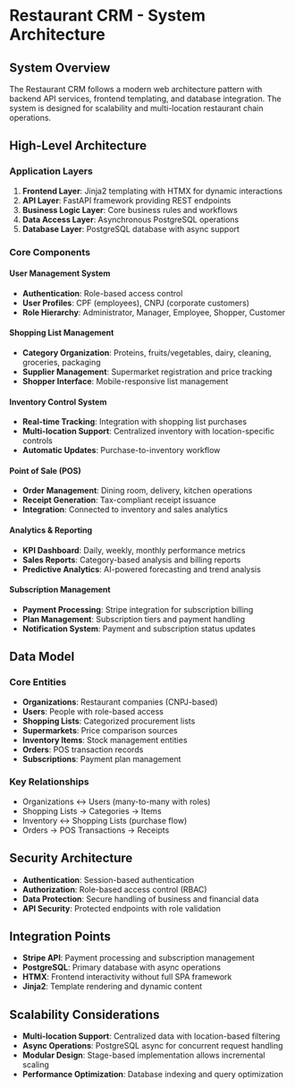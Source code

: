 # Restaurant CRM - System Architecture

## System Overview
The Restaurant CRM follows a modern web architecture pattern with backend API services, frontend templating, and database integration. The system is designed for scalability and multi-location restaurant chain operations.

## High-Level Architecture

### Application Layers
1. **Frontend Layer**: Jinja2 templating with HTMX for dynamic interactions
2. **API Layer**: FastAPI framework providing REST endpoints
3. **Business Logic Layer**: Core business rules and workflows
4. **Data Access Layer**: Asynchronous PostgreSQL operations
5. **Database Layer**: PostgreSQL database with async support

### Core Components

#### User Management System
- **Authentication**: Role-based access control
- **User Profiles**: CPF (employees), CNPJ (corporate customers)
- **Role Hierarchy**: Administrator, Manager, Employee, Shopper, Customer

#### Shopping List Management
- **Category Organization**: Proteins, fruits/vegetables, dairy, cleaning, groceries, packaging
- **Supplier Management**: Supermarket registration and price tracking
- **Shopper Interface**: Mobile-responsive list management

#### Inventory Control System
- **Real-time Tracking**: Integration with shopping list purchases
- **Multi-location Support**: Centralized inventory with location-specific controls
- **Automatic Updates**: Purchase-to-inventory workflow

#### Point of Sale (POS)
- **Order Management**: Dining room, delivery, kitchen operations
- **Receipt Generation**: Tax-compliant receipt issuance
- **Integration**: Connected to inventory and sales analytics

#### Analytics & Reporting
- **KPI Dashboard**: Daily, weekly, monthly performance metrics
- **Sales Reports**: Category-based analysis and billing reports
- **Predictive Analytics**: AI-powered forecasting and trend analysis

#### Subscription Management
- **Payment Processing**: Stripe integration for subscription billing
- **Plan Management**: Subscription tiers and payment handling
- **Notification System**: Payment and subscription status updates

## Data Model

### Core Entities
- **Organizations**: Restaurant companies (CNPJ-based)
- **Users**: People with role-based access
- **Shopping Lists**: Categorized procurement lists
- **Supermarkets**: Price comparison sources
- **Inventory Items**: Stock management entities
- **Orders**: POS transaction records
- **Subscriptions**: Payment plan management

### Key Relationships
- Organizations ↔ Users (many-to-many with roles)
- Shopping Lists → Categories → Items
- Inventory ↔ Shopping Lists (purchase flow)
- Orders → POS Transactions → Receipts

## Security Architecture
- **Authentication**: Session-based authentication
- **Authorization**: Role-based access control (RBAC)
- **Data Protection**: Secure handling of business and financial data
- **API Security**: Protected endpoints with role validation

## Integration Points
- **Stripe API**: Payment processing and subscription management
- **PostgreSQL**: Primary database with async operations
- **HTMX**: Frontend interactivity without full SPA framework
- **Jinja2**: Template rendering and dynamic content

## Scalability Considerations
- **Multi-location Support**: Centralized data with location-based filtering
- **Async Operations**: PostgreSQL async for concurrent request handling
- **Modular Design**: Stage-based implementation allows incremental scaling
- **Performance Optimization**: Database indexing and query optimization